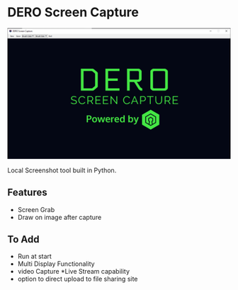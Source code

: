 # DERO Screen Capture

![DERO Screen Capture Tool](https://github.com/DERO-Joshy/DERO_Screen_Capture/blob/master/Screenshot.png)

Local Screenshot tool built in Python.

## Features
* Screen Grab
* Draw on image after capture

## To Add
* Run at start
* Multi Display Functionality
* video Capture
*Live Stream capability
* option to direct upload to file sharing site

